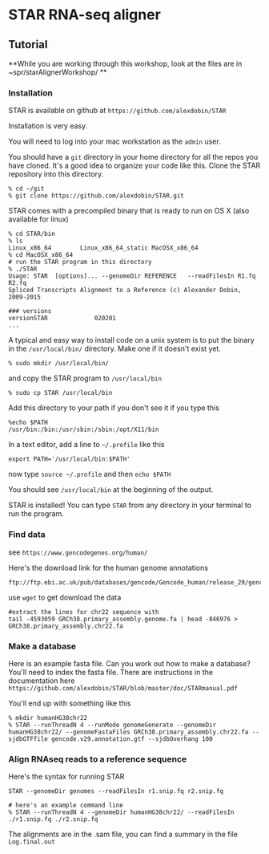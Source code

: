 # STAR RNA-seq aligner



## Tutorial

**While you are working through this workshop, look at the files are in ~spr/starAlignerWorkshop/ **



### Installation

STAR is available on github at `https://github.com/alexdobin/STAR`

Installation is very easy.

You will need to log into your mac workstation as the `admin` user. 

You should have a `git` directory in your home directory for all the repos you have cloned. It's a good idea to organize your code like this. Clone the STAR repository into this directory.

```
% cd ~/git
% git clone https://github.com/alexdobin/STAR.git

```

STAR comes with a precompiled binary that is ready to run on OS X (also available for linux)

```
% cd STAR/bin
% ls
Linux_x86_64		Linux_x86_64_static	MacOSX_x86_64
% cd MacOSX_x86_64
# run the STAR program in this directory
% ./STAR    
Usage: STAR  [options]... --genomeDir REFERENCE   --readFilesIn R1.fq R2.fq
Spliced Transcripts Alignment to a Reference (c) Alexander Dobin, 2009-2015

### versions
versionSTAR             020201
...
```

A typical and easy way to install code on a unix system is to put the binary in the `/usr/local/bin/` directory. Make one if it doesn't exist yet.

```
% sudo mkdir /usr/local/bin/
```

and copy the STAR program to `/usr/local/bin`

```
% sudo cp STAR /usr/local/bin
```

Add this directory to your path if you don't see it if you type this

```
%echo $PATH
/usr/bin:/bin:/usr/sbin:/sbin:/opt/X11/bin
```

In a text editor, add a line to `~/.profile` like this

```
export PATH='/usr/local/bin:$PATH'
```

now type `source ~/.profile` and then `echo $PATH`

You should see `/usr/local/bin` at the beginning of the output.

STAR is installed! You can type `STAR` from any directory in your terminal to run the program.

### Find data

see `https://www.gencodegenes.org/human/`

Here's the download link for the human genome annotations

```
ftp://ftp.ebi.ac.uk/pub/databases/gencode/Gencode_human/release_29/gencode.v29.annotation.gtf.gz
```

use `wget` to get download the data

```
#extract the lines for chr22 sequence with 
tail -4593059 GRCh38.primary_assembly.genome.fa | head -846976 > GRCh38.primary_assembly.chr22.fa
```



### Make a database

Here is an example fasta file. Can you work out how to make a database? You'll need to index the fasta file. There are instructions in the documentation here `https://github.com/alexdobin/STAR/blob/master/doc/STARmanual.pdf`

You'll end up with something like this

```
% mkdir humanHG38chr22
% STAR --runThreadN 4 --runMode genomeGenerate --genomeDir humanHG38chr22/ --genomeFastaFiles GRCh38.primary_assembly.chr22.fa --sjdbGTFfile gencode.v29.annotation.gtf --sjdbOverhang 100 
```



### Align RNAseq reads to a reference sequence

Here's the syntax for running STAR

```
STAR --genomeDir genomes --readFilesIn r1.snip.fq r2.snip.fq

# here's an example command line
% STAR --runThreadN 4 --genomeDir humanHG38chr22/ --readFilesIn ./r1.snip.fq ./r2.snip.fq

```

The alignments are in the .sam file, you can find a summary in the file `Log.final.out `

